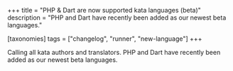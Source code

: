 +++
title = "PHP & Dart are now supported kata languages (beta)"
description = "PHP and Dart have recently been added as our newest beta languages."

[taxonomies]
tags = ["changelog", "runner", "new-language"]
+++

Calling all kata authors and translators. PHP and Dart have recently been added as our newest beta languages. 
